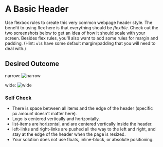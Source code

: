 # A Basic Header

Use flexbox rules to create this very common webpage header style. The benefit to using flex here is that everything
should be _flexible_. Check out the two screenshots below to get an idea of how it should scale with your screen.
Besides flex rules, you'll also want to add some rules for margin and padding. (Hint: `ul`s have some default
margin/padding that you will need to deal with.)

## Desired Outcome

narrow:
![narrow](./desired-outcome-narrow.png)

wide:
![wide](./desired-outcome-wide.png)

### Self Check

- There is space between all items and the edge of the header (specific px amount doesn't matter here).
- Logo is centered vertically and horizontally.
- list-items are horizontal, and are centered vertically inside the header.
- left-links and right-links are pushed all the way to the left and right, and stay at the edge of the header when the
  page is resized.
- Your solution does not use floats, inline-block, or absolute positioning.